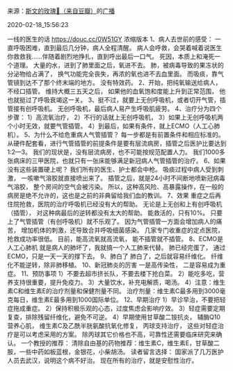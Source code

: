 来源：[斯文的玫瑰🌹（来自豆瓣）](https://www.douban.com/people/143279303/)的[广播](https://www.douban.com/people/143279303/status/2818902449/)


2020-02-18_15:56:23


一线的医生的话
https://douc.cc/0W51GY
浓缩版本
1、病人去世前的感受：
一直呼吸困难，直到最后几分钟，病人全程清醒。
病人会呼救，会哭着喊着说医生你救救我……伴随着剧烈地挣扎，直到呼出最后一口气。
死因，本质上和淹死一个道理。
大量的水，进到了肺里面之后，氧进不去。
肺，被病毒导致的果冻状的分泌物给占满了，
换气功能完全丧失，再浓的氧也进不去血里面。
而吸痰，靠气管镜到达不了那个终末端的地方。
没有特效药。
2、开始，把纯氧输送给病人，不经口插管。
维持大概三五天之后，
如果他的血氧饱和度能上升到正常范围，
他也就挺过了呼吸衰竭这一关。
3、挺不过，就要上无创呼吸机，或者切开气管，插管接有创呼吸机。
无创呼吸机，最后病人易产生呼吸肌疲劳。
4、治疗分为四个步骤：
1）高流氧治疗，
2）不行的话就上无创呼吸机，
3）如果上无创呼吸机两个小时无效，就要气管插管。
4）到最后，如果有条件，就上ECMO（人工心肺机）。
5、为什么不给危重病人气管插管？
每一步都是有前置条件和相应标准的。
从硬件配套看，进行气管插管的前提条件是要有层流病房，插管之后医护比要达到1:2—3。
我们的现状是，没有层流病房，也不可能按规范配置人力。
我们1000多张病床的三甲医院，也就只有一张床能够满足新冠病人气管插管的治疗。
6、如果没有这些装置硬上呢？
我们所有的医生、护士都会中枪。
吸痰过程中病人受到刺激，
一咳嗽气溶胶就直接喷出来了。
插管之后，就是24小时不间断地喷新冠病毒气溶胶，
整个房间的空气会被污染。
所以，这种高风险、高暴露操作，在一般的病房是绝不允许的，这也是之前的非典留给我们血的教训。
7、效果
重症之后再住院抢救，医院的治疗呼吸机已经没有大的帮助。
无论是上无创和上有创呼吸机（插管），
对这种病最后的逆转都没有太大的帮助。
能救活的，只有10%。
只要上了气管插管（有创呼吸机）就不乐观了。
因为气管插管一方面会增加病人的痛苦，
增加机体的刺激，还导致合并呼吸细菌感染。
几家专门收重症的定点医院，抢救成功率很低。
目前，能高流氧就高流氧，
能不插管就不插管。
8、ECMO是人工心肺机
就是病人的肺坏了，我就搞一个人工肺来代替。
肺已经完蛋了，
通过ECMO，只是一天一天的撑下去。
9、肺白了 肺白了，之后就容易纤维化。 纤维化不能逆转，除非肺移植。 10、新冠肺炎的厉害 一是高传染性， 二是容易成为重症。 11、预防事项 1）不要去超市挤长队，不要去楼下抢白菜。 2）能吃多吃，营养支持很重要，提升免疫力。 3）大量饮水，补充电解质，喝汤。 4）注意：维生素C和维生素E的治疗剂量和保健剂量不同。 治疗剂量：维生素C最多用到3000毫克每日，维生素E最多用到1000国际单位。 12、早期治疗 1）早诊早治，不要把轻症拖成重症。 2）保持积极乐观的心态，过度焦虑会影响疗效。 3）轻症需要定期复查，排除残留纤维化，避免不可逆。 4）早期使用甘草酸二铵抗炎， 辅酶Q10营养心肌， 维生素C及乙酰半胱氨酸抗氧化修复， 丙球支持治疗， 这些对轻症治疗是可以考虑采用的方案。 除丙球其它价格也不高，可靠性还需要临床研究来确认。 一个教授的推荐： 清除自由基的药物推荐：维生素C，维生素E，甘草酸二胺，一些中药如板蓝根，金银花，小柴胡汤。 读者留言选择： 国家派了几万医护人员去武汉，说明这个病不好治。 现在所有的治疗，就是安慰性治疗。
